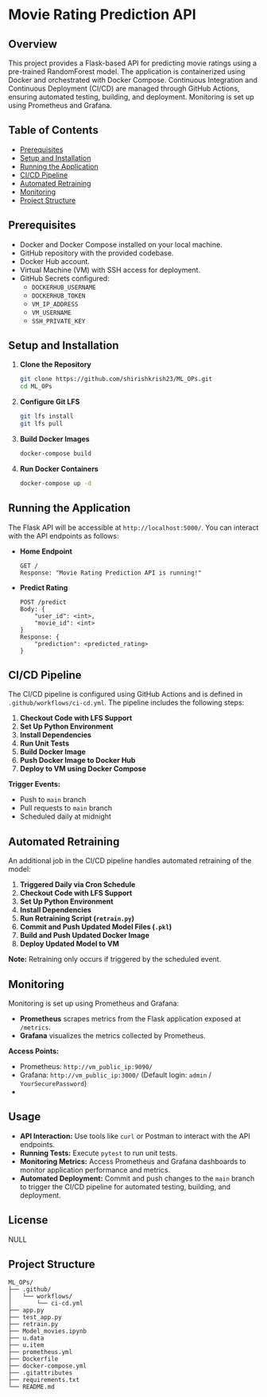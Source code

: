 # Movie Rating Prediction API

## Overview

This project provides a Flask-based API for predicting movie ratings using a pre-trained RandomForest model. The application is containerized using Docker and orchestrated with Docker Compose. Continuous Integration and Continuous Deployment (CI/CD) are managed through GitHub Actions, ensuring automated testing, building, and deployment. Monitoring is set up using Prometheus and Grafana.

## Table of Contents

- [Prerequisites](#prerequisites)
- [Setup and Installation](#setup-and-installation)
- [Running the Application](#running-the-application)
- [CI/CD Pipeline](#cicd-pipeline)
- [Automated Retraining](#automated-retraining)
- [Monitoring](#monitoring)
- [Project Structure](#project-structure)

## Prerequisites

- Docker and Docker Compose installed on your local machine.
- GitHub repository with the provided codebase.
- Docker Hub account.
- Virtual Machine (VM) with SSH access for deployment.
- GitHub Secrets configured:
  - `DOCKERHUB_USERNAME`
  - `DOCKERHUB_TOKEN`
  - `VM_IP_ADDRESS`
  - `VM_USERNAME`
  - `SSH_PRIVATE_KEY`

## Setup and Installation

1. **Clone the Repository**
    ```bash
    git clone https://github.com/shirishkrish23/ML_OPs.git
    cd ML_OPs
    ```

2. **Configure Git LFS**
    ```bash
    git lfs install
    git lfs pull
    ```

3. **Build Docker Images**
    ```bash
    docker-compose build
    ```

4. **Run Docker Containers**
    ```bash
    docker-compose up -d
    ```

## Running the Application

The Flask API will be accessible at `http://localhost:5000/`. You can interact with the API endpoints as follows:

- **Home Endpoint**
    ```
    GET /
    Response: "Movie Rating Prediction API is running!"
    ```

- **Predict Rating**
    ```
    POST /predict
    Body: {
        "user_id": <int>,
        "movie_id": <int>
    }
    Response: {
        "prediction": <predicted_rating>
    }
    ```

## CI/CD Pipeline

The CI/CD pipeline is configured using GitHub Actions and is defined in `.github/workflows/ci-cd.yml`. The pipeline includes the following steps:

1. **Checkout Code with LFS Support**
2. **Set Up Python Environment**
3. **Install Dependencies**
4. **Run Unit Tests**
5. **Build Docker Image**
6. **Push Docker Image to Docker Hub**
7. **Deploy to VM using Docker Compose**

**Trigger Events:**
- Push to `main` branch
- Pull requests to `main` branch
- Scheduled daily at midnight

## Automated Retraining

An additional job in the CI/CD pipeline handles automated retraining of the model:

1. **Triggered Daily via Cron Schedule**
2. **Checkout Code with LFS Support**
3. **Set Up Python Environment**
4. **Install Dependencies**
5. **Run Retraining Script (`retrain.py`)**
6. **Commit and Push Updated Model Files (`.pkl`)**
7. **Build and Push Updated Docker Image**
8. **Deploy Updated Model to VM**

**Note:** Retraining only occurs if triggered by the scheduled event.

## Monitoring

Monitoring is set up using Prometheus and Grafana:

- **Prometheus** scrapes metrics from the Flask application exposed at `/metrics`.
- **Grafana** visualizes the metrics collected by Prometheus.

**Access Points:**
- Prometheus: `http://vm_public_ip:9090/`
- Grafana: `http://vm_public_ip:3000/` (Default login: `admin` / `YourSecurePassword`)
- 
## Usage

- **API Interaction:** Use tools like `curl` or Postman to interact with the API endpoints.
- **Running Tests:** Execute `pytest` to run unit tests.
- **Monitoring Metrics:** Access Prometheus and Grafana dashboards to monitor application performance and metrics.
- **Automated Deployment:** Commit and push changes to the `main` branch to trigger the CI/CD pipeline for automated testing, building, and deployment.

## License
NULL

## Project Structure
```plaintext
ML_OPs/
├── .github/
│   └── workflows/
│       └── ci-cd.yml
├── app.py
├── test_app.py
├── retrain.py
├── Model_movies.ipynb
├── u.data
├── u.item
├── prometheus.yml
├── Dockerfile
├── docker-compose.yml
├── .gitattributes
├── requirements.txt
└── README.md


